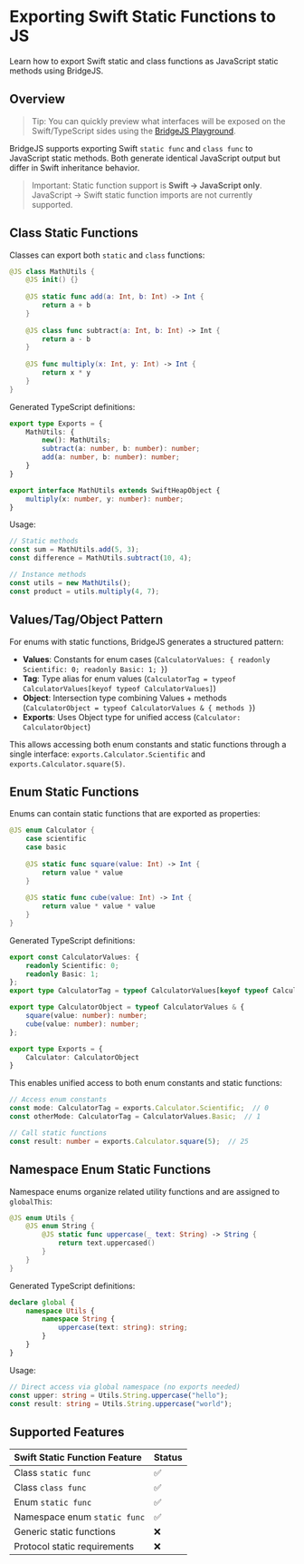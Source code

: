 # Exporting Swift Static Functions to JS

Learn how to export Swift static and class functions as JavaScript static methods using BridgeJS.

## Overview

> Tip: You can quickly preview what interfaces will be exposed on the Swift/TypeScript sides using the [BridgeJS Playground](https://swiftwasm.org/JavaScriptKit/PlayBridgeJS/).

BridgeJS supports exporting Swift `static func` and `class func` to JavaScript static methods. Both generate identical JavaScript output but differ in Swift inheritance behavior.

> Important: Static function support is **Swift → JavaScript only**. JavaScript → Swift static function imports are not currently supported.

## Class Static Functions

Classes can export both `static` and `class` functions:

```swift
@JS class MathUtils {
    @JS init() {}
    
    @JS static func add(a: Int, b: Int) -> Int {
        return a + b
    }
    
    @JS class func subtract(a: Int, b: Int) -> Int {
        return a - b
    }
    
    @JS func multiply(x: Int, y: Int) -> Int {
        return x * y
    }
}
```

Generated TypeScript definitions:

```typescript
export type Exports = {
    MathUtils: {
        new(): MathUtils;
        subtract(a: number, b: number): number;
        add(a: number, b: number): number;
    }
}

export interface MathUtils extends SwiftHeapObject {
    multiply(x: number, y: number): number;
}
```

Usage:

```typescript
// Static methods
const sum = MathUtils.add(5, 3);
const difference = MathUtils.subtract(10, 4);

// Instance methods
const utils = new MathUtils();
const product = utils.multiply(4, 7);
```

## Values/Tag/Object Pattern

For enums with static functions, BridgeJS generates a structured pattern:

- **Values**: Constants for enum cases (`CalculatorValues: { readonly Scientific: 0; readonly Basic: 1; }`)
- **Tag**: Type alias for enum values (`CalculatorTag = typeof CalculatorValues[keyof typeof CalculatorValues]`)
- **Object**: Intersection type combining Values + methods (`CalculatorObject = typeof CalculatorValues & { methods }`)
- **Exports**: Uses Object type for unified access (`Calculator: CalculatorObject`)

This allows accessing both enum constants and static functions through a single interface: `exports.Calculator.Scientific` and `exports.Calculator.square(5)`.

## Enum Static Functions

Enums can contain static functions that are exported as properties:

```swift
@JS enum Calculator {
    case scientific
    case basic
    
    @JS static func square(value: Int) -> Int {
        return value * value
    }
    
    @JS static func cube(value: Int) -> Int {
        return value * value * value
    }
}
```

Generated TypeScript definitions:

```typescript
export const CalculatorValues: {
    readonly Scientific: 0;
    readonly Basic: 1;
};
export type CalculatorTag = typeof CalculatorValues[keyof typeof CalculatorValues];

export type CalculatorObject = typeof CalculatorValues & {
    square(value: number): number;
    cube(value: number): number;
};

export type Exports = {
    Calculator: CalculatorObject
}
```

This enables unified access to both enum constants and static functions:

```typescript
// Access enum constants
const mode: CalculatorTag = exports.Calculator.Scientific;  // 0
const otherMode: CalculatorTag = CalculatorValues.Basic;  // 1

// Call static functions
const result: number = exports.Calculator.square(5);  // 25
```

## Namespace Enum Static Functions

Namespace enums organize related utility functions and are assigned to `globalThis`:

```swift
@JS enum Utils {
    @JS enum String {
        @JS static func uppercase(_ text: String) -> String {
            return text.uppercased()
        }
    }
}
```

Generated TypeScript definitions:

```typescript
declare global {
    namespace Utils {
        namespace String {
            uppercase(text: string): string;
        }
    }
}
```

Usage:

```typescript
// Direct access via global namespace (no exports needed)
const upper: string = Utils.String.uppercase("hello");
const result: string = Utils.String.uppercase("world");
```

## Supported Features

| Swift Static Function Feature | Status |
|:------------------------------|:-------|
| Class `static func` | ✅ |
| Class `class func` | ✅ |
| Enum `static func` | ✅ |
| Namespace enum `static func` | ✅ |
| Generic static functions | ❌ |
| Protocol static requirements | ❌ |
